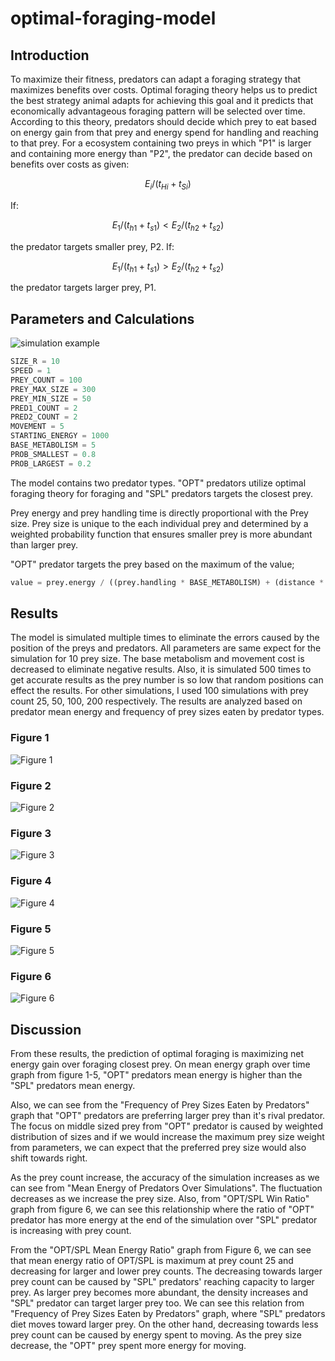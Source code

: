 # optimal-foraging-model
 
## Introduction

To maximize their fitness, predators can adapt a foraging strategy that maximizes benefits over costs. Optimal foraging theory helps us to predict the best strategy animal adapts for achieving this goal and it predicts that economically advantageous foraging pattern will be selected over time. According to this theory, predators should decide which prey to eat based on energy gain from that prey and energy spend for handling and reaching to that prey.  For a ecosystem containing two preys in which "P1" is larger and containing more energy than "P2", the predator can decide based on benefits over costs as given:

$$
E_i / (t_{Hi} + t_{Si} ) 
$$

If:

$$
E_1 / (t_{h1} + t_{s1}) < E_2 / (t_{h2} + t_{s2})
$$

the predator targets smaller prey, P2.
If:

$$
E_1 / (t_{h1} + t_{s1}) > E_2 / (t_{h2} + t_{s2})
$$

the predator targets larger prey, P1.
## Parameters and Calculations

![simulation example](files/optimal_foraging_model.gif)

```python
SIZE_R = 10
SPEED = 1
PREY_COUNT = 100
PREY_MAX_SIZE = 300
PREY_MIN_SIZE = 50
PRED1_COUNT = 2
PRED2_COUNT = 2
MOVEMENT = 5
STARTING_ENERGY = 1000
BASE_METABOLISM = 5
PROB_SMALLEST = 0.8
PROB_LARGEST = 0.2
```

The model contains two predator types. "OPT" predators utilize optimal foraging theory for foraging and "SPL" predators targets the closest prey. 

Prey energy and prey handling time is directly proportional with the Prey size. Prey size is unique to the each individual prey and determined by a weighted probability function that ensures smaller prey is more abundant than larger prey. 

"OPT" predator targets the prey based on the maximum of the value;

```python
value = prey.energy / ((prey.handling * BASE_METABOLISM) + (distance * (MOVEMENT + BASE_METABOLISM))
```
## Results

The model is simulated multiple times to eliminate the errors caused by the position of the preys and predators. All parameters are same expect for the simulation for 10 prey size. The base metabolism and movement cost is decreased to eliminate negative results. Also, it is simulated 500 times to get accurate results as the prey number is so low that random positions can effect the results. For other simulations, I used 100 simulations with prey count 25, 50, 100, 200 respectively. The results are analyzed  based on predator mean energy and frequency of prey sizes eaten by predator types. 

### Figure 1
![Figure 1](files/500_10_2_2.png)

### Figure 2
![Figure 2](files/100_25_2_2.png)

### Figure 3
![Figure 3](files/100_50_2_2.png)

### Figure 4
![Figure 4](files/100_100_2_2.png)

### Figure 5
![Figure 5](files/100_200_2_2.png)

### Figure 6
![Figure 6](files/ultimate_data.png)

## Discussion

From these results, the prediction of optimal foraging is maximizing net energy gain over foraging closest prey.  On mean energy graph over time graph from figure 1-5, "OPT" predators mean energy is higher than the "SPL" predators mean energy. 

Also, we can see from the "Frequency of Prey Sizes Eaten by Predators" graph that "OPT" predators are preferring larger prey than it's rival predator. The focus on middle sized prey from "OPT" predator is caused by weighted distribution of sizes and if we would increase the maximum prey size weight from parameters, we can expect that the preferred prey size would also shift towards right. 

As the prey count increase, the accuracy of the simulation increases as we can see from "Mean Energy of Predators Over Simulations". The fluctuation decreases as we increase the prey size. Also, from "OPT/SPL Win Ratio" graph from figure 6, we can see this relationship where the ratio of "OPT" predator has more energy at the end of the simulation over "SPL" predator is increasing with prey count.

From the "OPT/SPL Mean Energy Ratio" graph from Figure 6, we can see that mean energy ratio of OPT/SPL is maximum at prey count 25 and decreasing for larger and lower prey counts. The decreasing towards larger prey count can be caused by "SPL" predators' reaching capacity to larger prey. As larger prey becomes more abundant, the density increases and "SPL" predator can target larger prey too. We can see this relation from "Frequency of Prey Sizes Eaten by Predators" graph, where "SPL" predators diet moves toward larger prey. On the other hand, decreasing towards less prey count can be caused by energy spent to moving. As the prey size decrease, the "OPT" prey spent more energy for moving.

